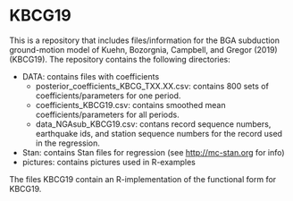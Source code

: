 # KBCG19

This is a repository that includes files/information for the BGA subduction ground-motion model of Kuehn, Bozorgnia, Campbell, and Gregor (2019) (KBCG19). The repository contains the following directories:

* DATA: contains files with coefficients
  * posterior_coefficients_KBCG_TXX.XX.csv: contains 800 sets of coefficients/parameters for one period.
  * coefficients_KBCG19.csv: contains smoothed mean coefficients/parameters for all periods.
  * data_NGAsub_KBCG19.csv: contans record sequence numbers, earthquake ids, and station sequence numbers for the record used in the regression.
* Stan: contains Stan files for regression (see http://mc-stan.org for info)
* pictures: contains pictures used in R-examples

The files KBCG19 contain an R-implementation of the functional form for KBCG19.

